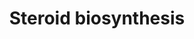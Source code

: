 ---
annotations:
- id: PW:0000040
  parent: classic metabolic pathway
  type: Pathway Ontology
  value: steroid hormone biosynthetic pathway
authors:
- MaintBot
- Andra
- Mkutmon
- Egonw
- Eweitz
citedin: ''
communities: []
description: Steroidogenesis is the biological process by which steroids are generated
  from cholesterol and transformed into other steroids.
last-edited: 2025-10-02
ndex: null
organisms:
- Bos taurus
redirect_from:
- /index.php/Pathway:WP1024
- /instance/WP1024
- /instance/WP1024_r140672
revision: r140672
schema-jsonld:
- '@context': https://schema.org/
  '@id': https://wikipathways.github.io/pathways/WP1024.html
  '@type': Dataset
  creator:
    '@type': Organization
    name: WikiPathways
  description: Steroidogenesis is the biological process by which steroids are generated
    from cholesterol and transformed into other steroids.
  keywords:
  - 17-alpha-OH-Pregnenolone
  - 17-alpha-OH-Progesterone
  - Androstenediol
  - Androstenedione
  - CPN1
  - CYP17A1
  - Cholesterol
  - Dihydrotestosterone
  - Estradiol
  - Estrone
  - F13B
  - HSD17B1
  - HSD17B2
  - HSD17B3
  - HSD17B4
  - HSD17B7
  - HSD3B
  - Pregnenolone
  - Progesterone
  - Testosterone
  - dehydroepiandrosterone
  license: CC0
  name: Steroid biosynthesis
seo: CreativeWork
title: Steroid biosynthesis
wpid: WP1024
---